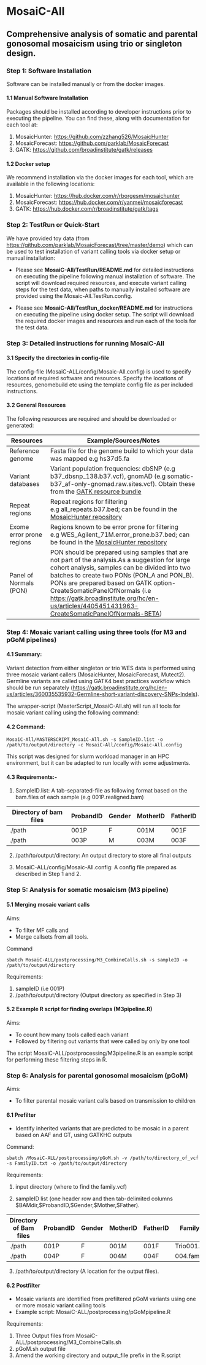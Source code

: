 # MosaiC-All

## Comprehensive analysis of somatic and parental gonosomal mosaicism using trio or singleton design.

### Step 1: Software Installation

Software can be installed manually or from the docker images.

#### 1.1 Manual Software Installation

Packages should be installed according to developer instructions prior to executing the pipeline. You can find these, along with documentation for each tool at:

1. MosaicHunter: https://github.com/zzhang526/MosaicHunter<br>
2. MosaicForecast: https://github.com/parklab/MosaicForecast<br>
3. GATK: https://github.com/broadinstitute/gatk/releases<br>

#### 1.2 Docker setup

We recommend installation via the docker images for each tool, which are available in the following locations:<br>

1. MosaicHunter: https://hub.docker.com/r/rborgesm/mosaichunter<br>
2. MosaicForecast: https://hub.docker.com/r/yanmei/mosaicforecast<br>
3. GATK: https://hub.docker.com/r/broadinstitute/gatk/tags<br>

### Step 2: TestRun or Quick-Start

We have provided toy data (from https://github.com/parklab/MosaicForecast/tree/master/demo) which can be used to test installation of variant calling tools via docker setup or manual installation:

   - Please see **MosaiC-All/TestRun/README.md** for detailed instructions on executing the pipeline following manual installation of software. The script will download required resources, and execute variant calling steps for the test data, when paths to manually installed software are provided using the Mosaic-All.TestRun.config. 
     
   - Please see **MosaiC-All/TestRun_docker/README.md** for instructions on executing the pipeline using docker setup. The script will download the required docker images and resources and run each of the tools for the test data.

### Step 3: Detailed instructions for running MosaiC-All

#### 3.1 Specify the directories in config-file

The config-file (MosaiC-ALL/config/Mosaic-All.config) is used to specify locations of required software and resources. 
Specify the locations of resources, genomebuild etc using the template config file as per included instructions.

#### 3.2 General Resources

The following resources are required and should be downloaded or generated:

|  Resources                    |     Example/Sources/Notes          | 
|-------------------------------|------------------------------------|  
|  Reference genome             |     Fasta file for the genome build to which your data was mapped e.g hs37d5.fa                  |
|  Variant databases            |     Variant population frequencies: dbSNP (e.g b37_dbsnp_138.b37.vcf), gnomAD (e.g somatic-b37_af-only-gnomad.raw.sites.vcf). Obtain these from the [GATK resource bundle](https://gatk.broadinstitute.org/hc/en-us/articles/360035890811-Resource-bundle)     |
|  Repeat regions                    |     Repeat regions for filtering <br> e.g all_repeats.b37.bed; can be found in the [MosaicHunter repository](https://github.com/zzhang526/MosaicHunter/tree/master/resources) |
|  Exome error prone regions       |     Regions known to be error prone for filtering <br> e.g WES_Agilent_71M.error_prone.b37.bed; can be found in the [MosaicHunter repository](https://github.com/zzhang526/MosaicHunter/tree/master/resources)                |
|  Panel of Normals (PON)       |     PON should be prepared using samples that are not part of the analysis.As a suggestion for large cohort analysis, samples can be divided into two batches to create two PONs (PON_A and PON_B).<br> PONs are prepared based on GATK option-CreateSomaticPanelOfNormals (i.e https://gatk.broadinstitute.org/hc/en-us/articles/4405451431963-CreateSomaticPanelOfNormals-BETA)          |

### Step 4: Mosaic variant calling using three tools (for M3 and pGoM pipelines)

#### 4.1 Summary: 
Variant detection from either singleton or trio WES data is performed using three mosaic variant callers (MosaicHunter, MosaicForecast, Mutect2). Germline variants are called using GATK4 best practices workflow which should be run separately (https://gatk.broadinstitute.org/hc/en-us/articles/360035535932-Germline-short-variant-discovery-SNPs-Indels). 

The wrapper-script (MasterScript_MosaiC-All.sh) will run all tools for mosaic variant calling using the following command:

#### 4.2 Command:

`MosaiC-All/MASTERSCRIPT_MosaiC-All.sh -s SampleID.list -o /path/to/output/directory -c MosaiC-All/config/Mosaic-All.config`

This script was designed for slurm workload manager in an HPC environment, but it can be adapted to run locally with some adjustments.

#### 4.3 Requirements:-

1. SampleID.list: A tab-separated-file as following format based on the bam.files of each sample (e.g 001P.realigned.bam)

|  Directory of bam files  | ProbandID | Gender   | MotherID | FatherID | 
|--------------------------|-----------|----------|----------|----------|
|   ./path                 |   001P    |   F      |  001M    |   001F   |
|   ./path                 |   003P    |   M      |  003M    |   003F   |

2. /path/to/output/directory: An output directory to store all final outputs
   
3. MosaiC-ALL/config/Mosaic-All.config: A config file prepared as described in Step 1 and 2.
   
### Step 5: Analysis for somatic mosaicism (M3 pipeline)

#### 5.1 Merging mosaic variant calls 
Aims:
- To filter MF calls and
- Merge callsets from all tools.

Command

`sbatch MosaiC-ALL/postprocessing/M3_CombineCalls.sh -s sampleID -o /path/to/output/directory`

Requirements:

1. sampleID (i.e 001P)
2. /path/to/output/directory (Output directory as specified in Step 3)

#### 5.2 Example R script for finding overlaps (M3pipeline.R)

Aims:
- To count how many tools called each variant
- Followed by filtering out variants that were called by only by one tool

The script MosaiC-ALL/postprocessing/M3pipeline.R is an example script for performing these filtering steps in R. 

### Step 6: Analysis for parental gonosomal mosaicism (pGoM)

Aims: 
- To filter parental mosaic variant calls based on transmission to children

#### 6.1 Prefilter
- Identify inherited variants that are predicted to be mosaic in a parent based on AAF and GT, using GATKHC outputs

Command:

`sbatch /MosaiC-ALL/postprocessing/pGoM.sh -v /path/to/directory_of_vcf -s FamilyID.txt -o /path/to/output/directory`

Requirements:

1. input directory (where to find the family.vcf)

2. sampleID list (one header row and then tab-delimited columns \$BAMdir,\$ProbandID,\$Gender,\$Mother,\$Father).
   
|  Directory of Bam files  | ProbandID | Gender   | MotherID | FatherID | FamilyVCF | 
|--------------------------|-----------|----------|----------|----------|-----------|
|   ./path                 |   001P    |   F      |  001M    |   001F   | Trio001.vcf |
|   ./path                 |   004P    |   F      |  004M    |   004F   | 004.family.vcf |

3. /path/to/output/directory	(A location for the output files).

#### 6.2 Postfilter
- Mosaic variants are identified from prefiltered pGoM variants using one or more mosaic variant calling tools
- Example script: MosaiC-ALL/postprocessing/pGoMpipeline.R

Requirements:
1. Three Output files from MosaiC-ALL/postprocessing/M3_CombineCalls.sh
2. pGoM.sh output file
3. Amend the working directory and output_file prefix in the R.script

